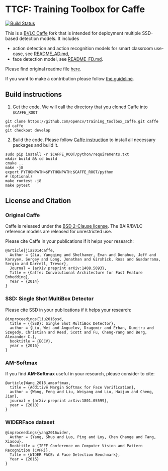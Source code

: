
# TTCF: Training Toolbox for Caffe

[![Build Status](http://134.191.240.124/buildStatus/icon?job=caffe-toolbox/develop/trigger)](http://134.191.240.124/job/caffe-toolbox/job/develop/job/trigger/)

This is a [BVLC Caffe](https://github.com/BVLC/caffe) fork that is intended for deployment multiple SSD-based detection models. It includes
- action detection and action recognition models for smart classroom use-case, see [README_AD.md](README_AD.md),
- face detection model, see [README_FD.md](README_FD.md).

Please find original readme file [here](README_BVLC.md).

If you want to make a contribution please follow [the guideline](CONTRIBUTING.md).


## Build instructions
1. Get the code. We will call the directory that you cloned Caffe into `$CAFFE_ROOT`
  ```Shell
  git clone https://github.com/opencv/training_toolbox_caffe.git caffe
  cd caffe
  git checkout develop
  ```
2. Build the code. Please follow [Caffe instruction](http://caffe.berkeleyvision.org/installation.html) to install all necessary packages and build it.
  ```Shell
  sudo pip install -r $CAFFE_ROOT/python/requirements.txt
  mkdir build && cd build
  cmake ..
  make -j8
  export PYTHONPATH=$PYTHONPATH:$CAFFE_ROOT/python
  # (Optional)
  make runtest -j8
  make pytest
  ```

## License and Citation

### Original Caffe
Caffe is released under the [BSD 2-Clause license](https://github.com/BVLC/caffe/blob/master/LICENSE).
The BAIR/BVLC reference models are released for unrestricted use.

Please cite Caffe in your publications if it helps your research:

    @article{jia2014caffe,
      Author = {Jia, Yangqing and Shelhamer, Evan and Donahue, Jeff and Karayev, Sergey and Long, Jonathan and Girshick, Ross and Guadarrama, Sergio and Darrell, Trevor},
      Journal = {arXiv preprint arXiv:1408.5093},
      Title = {Caffe: Convolutional Architecture for Fast Feature Embedding},
      Year = {2014}
    }

### SSD: Single Shot MultiBox Detector
Please cite SSD in your publications if it helps your research:

    @inproceedings{liu2016ssd,
      title = {{SSD}: Single Shot MultiBox Detector},
      author = {Liu, Wei and Anguelov, Dragomir and Erhan, Dumitru and Szegedy, Christian and Reed, Scott and Fu, Cheng-Yang and Berg, Alexander C.},
      booktitle = {ECCV},
      year = {2016}
    }

### AM-Softmax
If you find **AM-Softmax** useful in your research, please consider to cite:

    @article{Wang_2018_amsoftmax,
      title = {Additive Margin Softmax for Face Verification},
      author = {Wang, Feng and Liu, Weiyang and Liu, Haijun and Cheng, Jian},
      journal = {arXiv preprint arXiv:1801.05599},
      year = {2018}
    }

### WIDERFace dataset

    @inproceedings{yang2016wider,
      Author = {Yang, Shuo and Luo, Ping and Loy, Chen Change and Tang, Xiaoou},
      Booktitle = {IEEE Conference on Computer Vision and Pattern Recognition (CVPR)},
      Title = {WIDER FACE: A Face Detection Benchmark},
      Year = {2016}
    }
